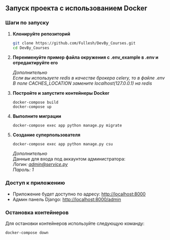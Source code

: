 ## Запуск проекта с использованием Docker

### Шаги по запуску

1. **Клонируйте репозиторий**
    ```bash
    git clone https://github.com/Fullesh/DevBy_Courses.git
    cd DevBy_Courses
    ```

2. **Переименуйте пример файла окружения с .env_example в .env и отредактируйте его**

    *Дополнительно* \
    *Если вы используете redis в качестве брокера celery, то в файле .env* \
    *В поле CACHES_LOCATION замените localhost(127.0.0.1) на redis*


4. **Постройте и запустите контейнеры Docker**
    ```
    docker-compose build
    docker-compose up
    ```

5. **Выполните миграции**

   ```
   docker-compose exec app python manage.py migrate
   ```

6. **Создание суперпользователя**
    ```
    docker-compose exec app python manage.py csu
    ```
    *Дополнительно* \
    Данные для входа под аккаунтом администратора: \
    *Логин: admin@service.py* \
    *Пароль: 1* 

### Доступ к приложению
- Приложение будет доступно по адресу: [http://localhost:8000](http://localhost:8000)
- Админ панель Django: [http://localhost:8000/admin](http://localhost:8000/admin)

### Остановка контейнеров
Для остановки контейнеров используйте следующую команду:

```
docker-compose down
```
